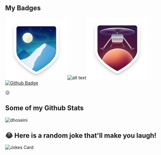 ## My Badges
![alt text](https://raw.githubusercontent.com/Schweinepriester/github-profile-achievements/main/images/badge-arctic-code-vault-small.png)![alt text](https://raw.githubusercontent.com/Schweinepriester/github-profile-achievements/main/images/badge-sponsors-small.png)![alt text](https://raw.githubusercontent.com/Schweinepriester/github-profile-achievements/main/images/badge-mars-2020-small.png)
[![Github Badge](https://img.shields.io/badge/-auslie-grey?style=flat&logo=github&logoColor=white&link=https://github.com/auslie/)](https://www.github.com/auslie/) <p align='left'> 😉</p>
## Some of my Github Stats
<p align=left> <img src=https://komarev.com/ghpvc/?username=github alt=dhoseini /> </p>

## 😂 Here is a random joke that'll make you laugh!
![Jokes Card](https://readme-jokes.vercel.app/api)


